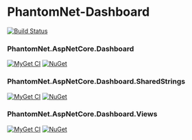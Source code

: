 # PhantomNet-Dashboard
 
 [![Build Status](https://ci.appveyor.com/api/projects/status/github/green-grass/PhantomNet-Dashboard?branch=master&svg=true)](https://ci.appveyor.com/project/mnguyen284/phantomnet-dashboard)
 
### PhantomNet.AspNetCore.Dashboard

[![MyGet CI](https://img.shields.io/myget/green-grass-ci/v/PhantomNet.AspNetCore.Dashboard.svg)](https://www.myget.org/feed/green-grass-ci/package/nuget/PhantomNet.AspNetCore.Dashboard) [![NuGet](https://img.shields.io/nuget/v/PhantomNet.AspNetCore.Dashboard.svg)](https://www.nuget.org/packages/PhantomNet.AspNetCore.Dashboard)

### PhantomNet.AspNetCore.Dashboard.SharedStrings

[![MyGet CI](https://img.shields.io/myget/green-grass-ci/v/PhantomNet.AspNetCore.Dashboard.SharedStrings.svg)](https://www.myget.org/feed/green-grass-ci/package/nuget/PhantomNet.AspNetCore.Dashboard.SharedStrings) [![NuGet](https://img.shields.io/nuget/v/PhantomNet.AspNetCore.Dashboard.SharedStrings.svg)](https://www.nuget.org/packages/PhantomNet.AspNetCore.Dashboard.SharedStrings)

### PhantomNet.AspNetCore.Dashboard.Views

[![MyGet CI](https://img.shields.io/myget/green-grass-ci/v/PhantomNet.AspNetCore.Dashboard.Views.svg)](https://www.myget.org/feed/green-grass-ci/package/nuget/PhantomNet.AspNetCore.Dashboard.Views) [![NuGet](https://img.shields.io/nuget/v/PhantomNet.AspNetCore.Dashboard.Views.svg)](https://www.nuget.org/packages/PhantomNet.AspNetCore.Dashboard.Views)
